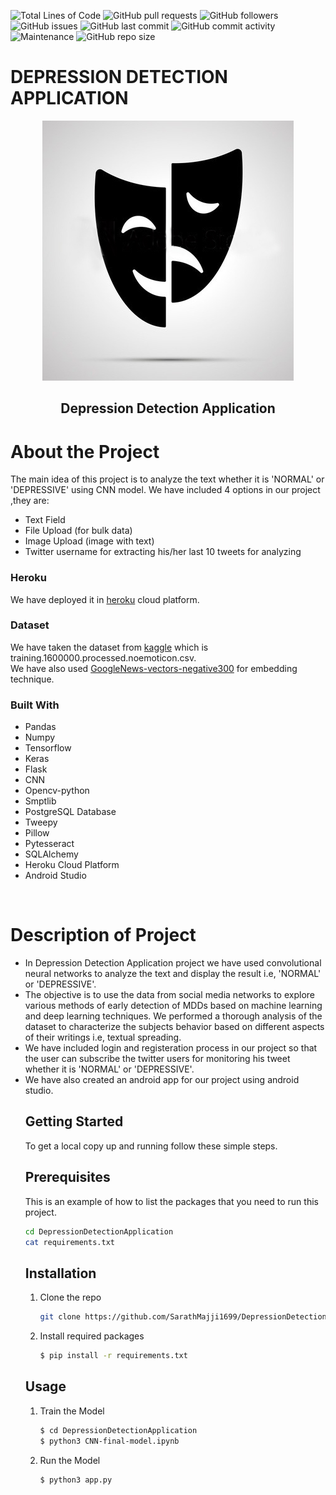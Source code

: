 ![Total Lines of Code](https://img.shields.io/badge/total%20lines%20of%20code-1516-green?style=for-the-badge)
![GitHub pull requests](https://img.shields.io/github/issues-pr/SarathMajji1699/DepressionDetectionApplication?style=for-the-badge)
![GitHub followers](https://img.shields.io/github/followers/SarathMajji1699?style=for-the-badge)
![GitHub issues](https://img.shields.io/github/issues-raw/SarathMajji1699/DepressionDetectionApplication?style=for-the-badge)
![GitHub last commit](https://img.shields.io/github/last-commit/SarathMajji1699/DepressionDetectionApplication?style=for-the-badge)
![GitHub commit activity](https://img.shields.io/github/commit-activity/m/SarathMajji1699/DepressionDetectionApplication?style=for-the-badge)
![Maintenance](https://img.shields.io/maintenance/yes/2021?style=for-the-badge)
![GitHub repo size](https://img.shields.io/github/repo-size/SarathMajji1699/DepressionDetectionApplication?style=for-the-badge)

# DEPRESSION DETECTION APPLICATION
<p align="center">
  <a href="https://github.com/SarathMajji1699/DepressionDetectionApplication">
    <img src="https://github.com/SarathMajji1699/ImagesUpload/blob/main/logo.jpg?raw=true" alt="Logo">
  </a>

  <h2 align="center">Depression Detection Application</h2>

  <p align="center">
   <h1> <strong>About the Project</strong></h1>
The main idea of this project is to analyze the text whether it is 'NORMAL' or 'DEPRESSIVE' using CNN model. We have included 4 options in our project ,they are:
<br/>
<ul>
<li>Text Field</li>
<li>File Upload (for bulk data)</li>
<li>Image Upload (image with text)</li>
<li>Twitter username for extracting his/her last 10 tweets for analyzing</li>
</ul>

### Heroku
We have deployed it in
[heroku](http://sarathmajji-dda.herokuapp.com/)
cloud platform.

### Dataset
We have taken the dataset from
[kaggle](https://www.kaggle.com/kazanova/sentiment140)
which is training.1600000.processed.noemoticon.csv.<br>
We have also used
[GoogleNews-vectors-negative300](https://s3.amazonaws.com/dl4j-distribution/GoogleNews-vectors-negative300.bin.gz)
for embedding technique.

### Built With
<ul>
<li>Pandas</li>
<li>Numpy</li>
<li>Tensorflow</li>
<li>Keras</li>
<li>Flask</li>
<li>CNN</li>
<li>Opencv-python</li>
<li>Smptlib</li>
<li>PostgreSQL Database</li>
<li>Tweepy</li>
<li>Pillow</li>
<li>Pytesseract</li>
<li>SQLAlchemy</li>
<li>Heroku Cloud Platform</li>
<li>Android Studio</li>
</ul>
    <br />
   <h1> <strong>Description of Project</h1></strong>
   <ul>
   <li>In Depression Detection Application project we have used convolutional neural networks to analyze the text and display the result i.e, 'NORMAL' or 'DEPRESSIVE'.</li>
   <li>The objective is to use the data from social media networks to explore various methods of early detection of MDDs based on machine learning and deep learning techniques. We performed a thorough analysis of the dataset to characterize the subjects behavior based on different aspects of their writings i.e, textual spreading.</li>
   <li>We have included login and registeration process in our project so that the user can subscribe the twitter users for monitoring his tweet whether it is 'NORMAL' or 'DEPRESSIVE'.</li>
   <li>We have also created an android app for our project using android studio.</li>
</p>
<!-- GETTING STARTED -->
<p>

## Getting Started

To get a local copy up and running follow these simple steps.

## Prerequisites

This is an example of how to list the packages that you need to run this project.

  ```sh
  cd DepressionDetectionApplication
  cat requirements.txt
  ```

## Installation

1. Clone the repo
   ```sh
   git clone https://github.com/SarathMajji1699/DepressionDetectionApplication.git
   ```
2. Install required packages
   ```sh
   $ pip install -r requirements.txt
   ```



<!-- USAGE EXAMPLES -->
## Usage
1. Train the Model
   ```sh
   $ cd DepressionDetectionApplication
   $ python3 CNN-final-model.ipynb
   ```
2. Run the Model
   ```sh
   $ python3 app.py
   ```
</p>
